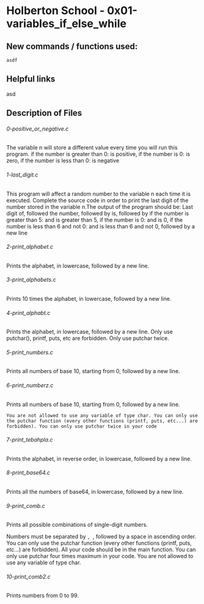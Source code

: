 # Holberton School - 0x01-variables_if_else_while

## New commands / functions used:
``asdf``
## Helpful links
asd
## Description of Files
<h6>0-positive_or_negative.c</h6>
The variable n will store a different value every time you will run this program. if the number is greater than 0: is positive, if the number is 0: is zero, if the number is less than 0: is negative

<h6>1-last_digit.c</h6>
This program will affect a random number to the variable n each time it is executed. Complete the source code in order to print the last digit of the number stored in the variable n.The output of the program should be:
Last digit of, followed the number, followed by is, followed by if the number is greater than 5: and is greater than 5, if the number is 0: and is 0, if the number is less than 6 and not 0: and is less than 6 and not 0, followed by a new line

<h6>2-print_alphabet.c</h6>
Prints the alphabet, in lowercase, followed by a new line.

<h6>3-print_alphabets.c</h6>
Prints 10 times the alphabet, in lowercase, followed by a new line.

<h6>4-print_alphabt.c</h6>
Prints the alphabet, in lowercase, followed by a new line. Only use putchar(), printf, puts, etc are forbidden. Only use putchar twice.

<h6>5-print_numbers.c</h6>
Prints all numbers of base 10, starting from 0, followed by a new line.

<h6>6-print_numberz.c</h6>
Prints all numbers of base 10, starting from 0, followed by a new line.


	You are not allowed to use any variable of type char. You can only use the putchar function (every other functions (printf, puts, etc...) are forbidden). You can only use putchar twice in your code

<h6>7-print_tebahpla.c</h6>
Prints the alphabet, in reverse order, in lowercase, followed by a new line.

<h6>8-print_base64.c</h6>
Prints all the numbers of base64, in lowercase, followed by a new line.

<h6>9-print_comb.c</h6>
Prints all possible combinations of single-digit numbers.


Numbers must be separated by ``, ``, followed by a space in ascending order. You can only use the putchar function (every other functions (printf, puts, etc...) are forbidden). All your code should be in the main function. You can only use putchar four times maximum in your code. You are not allowed to use any variable of type char.

<h6>10-print_comb2.c</h6>
Prints numbers from 0 to 99.
